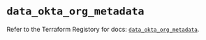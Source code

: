 # `data_okta_org_metadata`

Refer to the Terraform Registory for docs: [`data_okta_org_metadata`](https://registry.terraform.io/providers/okta/okta/4.6.3/docs/data-sources/org_metadata).
